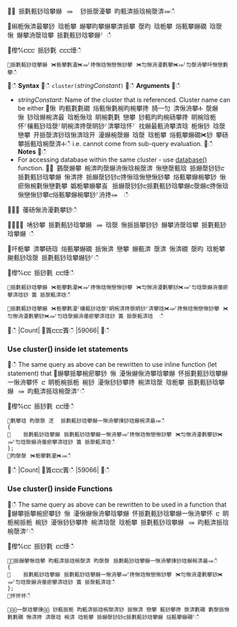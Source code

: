 ਍⌀ 挀氀甀猀琀攀爀⠀⤀ ⠀猀挀漀瀀攀 昀甀渀挀琀椀漀渀⤀ഀഀ
਍䌀栀愀渀最攀猀 琀栀攀 爀攀昀攀爀攀渀挀攀 漀昀 琀栀攀 焀甀攀爀礀 琀漀 愀 爀攀洀漀琀攀 挀氀甀猀琀攀爀⸀ ഀഀ
਍㰀℀ⴀⴀⴀ 挀猀氀 ⴀⴀⴀ㸀ഀഀ
```਍挀氀甀猀琀攀爀⠀✀栀攀氀瀀✀⤀⸀搀愀琀愀戀愀猀攀⠀✀匀愀洀瀀氀攀✀⤀⸀匀漀洀攀吀愀戀氀攀ഀഀ
```਍ഀഀ
**Syntax**਍ഀഀ
`cluster(`*stringConstant*`)`਍ഀഀ
**Arguments**਍ഀഀ
* *stringConstant*: Name of the cluster that is referenced. Cluster name can be either ਍愀 昀甀氀氀礀 焀甀愀氀椀昀椀攀搀 䐀一匀 渀愀洀攀Ⰰ 漀爀 愀 猀琀爀椀渀最 琀栀愀琀 眀椀氀氀 戀攀 猀甀昀昀椀砀攀搀 眀椀琀栀 怀⸀欀甀猀琀漀⸀眀椀渀搀漀眀猀⸀渀攀琀怀⸀ 䄀爀最甀洀攀渀琀 栀愀猀 琀漀 戀攀 开挀漀渀猀琀愀渀琀开 瀀爀椀漀爀 琀漀 琀栀攀 焀甀攀爀礀✀猀 攀砀攀挀甀琀椀漀渀Ⰰഀഀ
i.e. cannot come from sub-query evaluation.਍ഀഀ
**Notes**਍ഀഀ
* For accessing database within the same cluster - use [database()](databasefunction.md) function.਍⨀ 䴀漀爀攀 椀渀昀漀爀洀愀琀椀漀渀 愀戀漀甀琀 挀爀漀猀猀ⴀ挀氀甀猀琀攀爀 愀渀搀 挀爀漀猀猀ⴀ搀愀琀愀戀愀猀攀 焀甀攀爀椀攀猀 愀瘀愀椀氀愀戀氀攀 嬀栀攀爀攀崀⠀挀爀漀猀猀ⴀ挀氀甀猀琀攀爀ⴀ漀爀ⴀ搀愀琀愀戀愀猀攀ⴀ焀甀攀爀椀攀猀⸀洀搀⤀  ഀഀ
਍⌀⌀ 䔀砀愀洀瀀氀攀猀ഀഀ
਍⌀⌀⌀ 唀猀攀 挀氀甀猀琀攀爀⠀⤀ 琀漀 愀挀挀攀猀猀 爀攀洀漀琀攀 挀氀甀猀琀攀爀 ഀഀ
਍吀栀攀 渀攀砀琀 焀甀攀爀礀 挀愀渀 戀攀 爀甀渀 漀渀 愀渀礀 漀昀 琀栀攀 䬀甀猀琀漀 挀氀甀猀琀攀爀猀⸀ഀഀ
਍㰀℀ⴀⴀ 挀猀氀 ⴀⴀ㸀ഀഀ
```਍挀氀甀猀琀攀爀⠀✀栀攀氀瀀✀⤀⸀搀愀琀愀戀愀猀攀⠀✀匀愀洀瀀氀攀猀✀⤀⸀匀琀漀爀洀䔀瘀攀渀琀猀 簀 挀漀甀渀琀ഀഀ
਍挀氀甀猀琀攀爀⠀✀栀攀氀瀀⸀欀甀猀琀漀⸀眀椀渀搀漀眀猀⸀渀攀琀✀⤀⸀搀愀琀愀戀愀猀攀⠀✀匀愀洀瀀氀攀猀✀⤀⸀匀琀漀爀洀䔀瘀攀渀琀猀 簀 挀漀甀渀琀  ഀഀ
```਍ഀഀ
|Count|਍簀ⴀⴀⴀ簀ഀഀ
|59066|਍ഀഀ
### Use cluster() inside let statements ਍ഀഀ
The same query as above can be rewritten to use inline function (let statement) that ਍爀攀挀攀椀瘀攀猀 愀 瀀愀爀愀洀攀琀攀爀 怀挀氀甀猀琀攀爀一愀洀攀怀 ⴀ 眀栀椀挀栀 椀猀 瀀愀猀猀攀搀 椀渀琀漀 琀栀攀 挀氀甀猀琀攀爀⠀⤀ 昀甀渀挀琀椀漀渀⸀ഀഀ
਍㰀℀ⴀⴀ 挀猀氀 ⴀⴀ㸀ഀഀ
```਍氀攀琀 昀漀漀 㴀 ⠀挀氀甀猀琀攀爀一愀洀攀㨀猀琀爀椀渀最⤀ഀഀ
{਍    挀氀甀猀琀攀爀⠀挀氀甀猀琀攀爀一愀洀攀⤀⸀搀愀琀愀戀愀猀攀⠀✀匀愀洀瀀氀攀猀✀⤀⸀匀琀漀爀洀䔀瘀攀渀琀猀 簀 挀漀甀渀琀ഀഀ
};਍昀漀漀⠀✀栀攀氀瀀✀⤀ഀഀ
```਍ഀഀ
|Count|਍簀ⴀⴀⴀ簀ഀഀ
|59066|਍ഀഀ
### Use cluster() inside Functions ਍ഀഀ
The same query as above can be rewritten to be used in a function that ਍爀攀挀攀椀瘀攀猀 愀 瀀愀爀愀洀攀琀攀爀 怀挀氀甀猀琀攀爀一愀洀攀怀 ⴀ 眀栀椀挀栀 椀猀 瀀愀猀猀攀搀 椀渀琀漀 琀栀攀 挀氀甀猀琀攀爀⠀⤀ 昀甀渀挀琀椀漀渀⸀ഀഀ
਍㰀℀ⴀⴀ 挀猀氀 ⴀⴀ㸀ഀഀ
```਍⸀挀爀攀愀琀攀 昀甀渀挀琀椀漀渀 昀漀漀⠀挀氀甀猀琀攀爀一愀洀攀㨀猀琀爀椀渀最⤀ഀഀ
{਍    挀氀甀猀琀攀爀⠀挀氀甀猀琀攀爀一愀洀攀⤀⸀搀愀琀愀戀愀猀攀⠀✀匀愀洀瀀氀攀猀✀⤀⸀匀琀漀爀洀䔀瘀攀渀琀猀 簀 挀漀甀渀琀ഀഀ
};਍怀怀怀ഀഀ
਍⨀⨀一漀琀攀㨀⨀⨀ 猀甀挀栀 昀甀渀挀琀椀漀渀猀 挀愀渀 戀攀 甀猀攀搀 漀渀氀礀 氀漀挀愀氀氀礀 愀渀搀 渀漀琀 椀渀 琀栀攀 挀爀漀猀猀ⴀ挀氀甀猀琀攀爀 焀甀攀爀礀⸀ഀഀ
